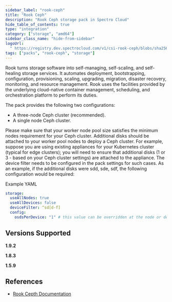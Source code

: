 ```yaml
---
sidebar_label: "rook-ceph"
title: "Rook Ceph"
description: "Rook Ceph storage pack in Spectro Cloud"
hide_table_of_contents: true
type: "integration"
category: ["storage", "amd64"]
sidebar_class_name: "hide-from-sidebar"
logoUrl:
  " https://registry.dev.spectrocloud.com/v1/csi-rook-ceph/blobs/sha256:2817270f4eecbc2eea0740c55c7611d1a538a3e17da610a3487bb11b067076d1?type=image/png"
tags: ["packs", "rook-ceph", "storage"]
---
```


Rook turns storage software into self-managing, self-scaling, and self-healing storage services. It automates
deployment, bootstrapping, configuration, provisioning, scaling, upgrading, migration, disaster recovery, monitoring,
and resource management. Rook uses the facilities provided by the underlying cloud-native container management,
scheduling, and orchestration platform to perform its duties.

The pack provides the following two configurations:

- A three-node Ceph cluster (recommended).
- A single node Ceph cluster.

Please make sure that your worker node pool size satisfies the minimum nodes requirement for your Ceph cluster.
Additional disks should be attached to your worker pool nodes to deploy a Ceph cluster. For example, suppose you are
using existing appliances for your Kubernetes cluster (typical for edge clusters); you will need to ensure that
additional disks (1 or 3 - based on your Ceph cluster settings) are attached to the appliance. The device filter needs
to be configured in the pack settings for such cases. As an example, if the additional disks were sdd, sde, sdf, the
following configuration would be required:

Example YAML

```yaml
storage:
  useAllNodes: true
  useAllDevices: false
  deviceFilter: ^sd[d-f]
  config:
    osdsPerDevice: "1" # this value can be overridden at the node or device level
```

## Versions Supported

<Tabs queryString="versions">

<TabItem label="1.9.x" value="1.9.x">

**1.9.2**

</TabItem>

<TabItem label="1.8.x" value="1.8.x">

**1.8.3**

</TabItem>

<TabItem label="1.5.x" value="1.5.x">

**1.5.9**

</TabItem>

</Tabs>

## References

- [Rook Cepth Documentation](https://rook.io/docs/rook/v1.10/Getting-Started/intro/)
